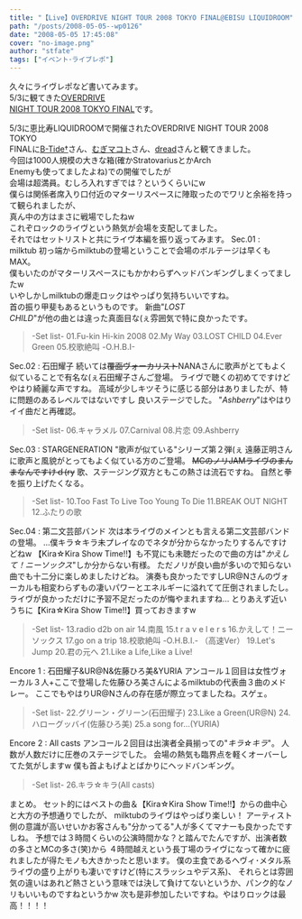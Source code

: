 ```yaml
---
title: "【Live】OVERDRIVE NIGHT TOUR 2008 TOKYO FINAL@EBISU LIQUIDROOM"
path: "/posts/2008-05-05--wp0126"
date: "2008-05-05 17:45:08"
cover: "no-image.png"
author: "stfate"
tags: ["イベント･ライブレポ"]
---
```


<style type="text/css">
<!--
p {white-space: pre-wrap};
-->
</style>

久々にライヴレポなど書いてみます。
5/3に観てきた<a href="http://www.over-drive.jp/2008tour/2008tour.htm" target="_blank">OVERDRIVE NIGHT TOUR 2008 TOKYO FINAL</a>です。
<br>

<!--more-->
5/3に恵比寿LIQUIDROOMで開催されたOVERDRIVE NIGHT TOUR 2008 TOKYO FINALに<a href="http://www.lampin.info/" target="_blank">B-Tide†</a>さん、<a href="http://www.minalabo.net/" target="_blank">むぎマコト</a>さん、<a href="http://yaplog.jp/in-the-chaos/" target="_blank">dread</a>さんと観てきました。
今回は1000人規模の大きな箱(確かStratovariusとかArch Enemyも使ってましたよね)での開催でしたが
会場は超満員。むしろ入れすぎでは？というくらいにw
僕らは関係者席入り口付近のマターリスペースに陣取ったのでワリと余裕を持って観られましたが、
真ん中の方はまさに戦場でしたねw
これぞロックのライヴという熱気が会場を支配してました。
それではセットリストと共にライヴ本編を振り返ってみます。
Sec.01 : milktub
初っ端からmilktubの登場ということで会場のボルテージは早くもMAX。
僕もいたのがマターリスペースにもかかわらずヘッドバンギングしまくってましたw
いやしかしmilktubの爆走ロックはやっぱり気持ちいいですね。
首の振り甲斐もあるというものです。
新曲"<em>LOST CHILD</em>"が他の曲とは違った真面目な(ぇ雰囲気で特に良かったです。
<blockquote>-Set list-
01.Fu-kin Hi-kin 2008
02.My Way
03.LOST CHILD
04.Ever  Green
05.校歌絶叫 -O.H.B.I-</blockquote>
Sec.02 : 石田耀子
続いては<del>覆面ヴォーカリスト</del>NANAさんに歌声がとてもよく似ていることで有名な(ぇ石田耀子さんご登場。
ライヴで聴くの初めてですけどやはり綺麗な声ですね。
高域が少しキツそうに感じる部分はありましたが、特に問題のあるレベルではないですし
良いステージでした。
"<em>Ashberry</em>"はやはりイイ曲だと再確認。
<blockquote>-Set list-
06.キャラメル
07.Carnival
08.片恋
09.Ashberry</blockquote>
Sec.03 : STARGENERATION
"歌声が似ている"シリーズ第２弾(ぇ
遠藤正明さんに歌声と風貌がとってもよく似ている方のご登場。
<del>MCのノリJAMライヴのまんまなんですけｄ(ry</del>
歌、ステージング双方ともこの熱さは流石ですね。
自然と拳を振り上げたくなる。
<blockquote>-Set list-
10.Too Fast To Live Too Young To Die
11.BREAK OUT NIGHT
12.ふたりの歌</blockquote>
Sec.04 : 第二文芸部バンド
次は本ライヴのメインとも言える第二文芸部バンドの登場。
…僕キラ☆キラ未プレイなのでネタが分からなかったりするんですけどねw
【Kira☆Kira Show Time!!】も不覚にも未聴だったので曲の方は"<em>かえして！ニーソックス</em>"しか分からない有様。
ただノリが良い曲が多いので知らない曲でも十二分に楽しめましたけどね。
演奏も良かったですしUR@Nさんのヴォーカルも相変わらずもの凄いパワーとエネルギーに溢れてて圧倒されましたし。
ライヴが良かっただけに予習不足だったのが悔やまれますね…
とりあえず近いうちに【Kira☆Kira Show Time!!】買っておきますw
<blockquote>-Set list-
13.radio d2b on air
14.南風
15.t r a v e l e r s
16.かえして！ニーソックス
17.go on a trip
18.校歌絶叫 -O.H.B.I.- （高速Ver）
19.Let's Jump
20.君の元へ
21.Like a Life,Like a Live!</blockquote>
Encore 1 : 石田耀子&UR@N&佐藤ひろ美&YURIA
アンコール１回目は女性ヴォーカル３人+ここで登場した佐藤ひろ美さんによるmilktubの代表曲３曲のメドレー。
ここでもやはりUR@Nさんの存在感が際立ってましたね。スゲェ。
<blockquote>-Set list-
22.グリーン・グリーン(石田耀子)
23.Like a Green(UR@N)
24.ハローグッバイ(佐藤ひろ美)
25.a song for...(YURIA)</blockquote>
Encore 2 : All casts
アンコール２回目は出演者全員揃っての"<em>キラ☆キラ</em>"。
人数が人数だけに圧巻のステージでした。
会場の熱気も臨界点を軽くオーバーしてた気がしますw
僕も首よもげよとばかりにヘッドバンギング。
<blockquote>-Set list-
26.キラ☆キラ(All casts)</blockquote>
まとめ。
セット的にはベストの曲＆【Kira☆Kira Show Time!!】からの曲中心と大方の予想通りでしたが、
milktubのライヴはやっぱり楽しい！
アーティスト側の意識が高いせいかお客さんも"分かってる"人が多くてマナーも良かったですしね。
予想では３時間くらいの公演時間かな？と踏んでたんですが、出演者数の多さとMCの多さ(笑)から
４時間越えという長丁場のライヴになって確かに疲れましたが得たモノも大きかったと思います。
僕の主食であるヘヴィ･メタル系ライヴの盛り上がりも凄いですけど(特にスラッシュやデス系)、
それらとは雰囲気の違いはあれど熱さという意味では決して負けてないというか、パンク的なノリもいいものですねというかw
次も是非参加したいですね。やはりロックは最高！！！！
